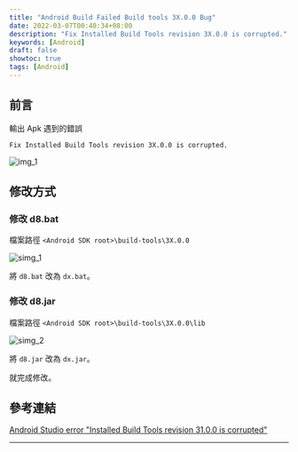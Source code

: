 ```yaml
---
title: "Android Build Failed Build tools 3X.0.0 Bug"
date: 2022-03-07T00:40:34+08:00
description: "Fix Installed Build Tools revision 3X.0.0 is corrupted."
keywords: [Android]
draft: false
showtoc: true
tags: [Android]
---
```


## 前言

輸出 Apk 遇到的錯誤

```text
Fix Installed Build Tools revision 3X.0.0 is corrupted.
```

![img_1]

## 修改方式

### 修改 d8.bat

檔案路徑 `<Android SDK root>\build-tools\3X.0.0`

![simg_1]

將 `d8.bat` 改為 `dx.bat`。

### 修改 d8.jar

檔案路徑 `<Android SDK root>\build-tools\3X.0.0\lib`

![simg_2]

將 `d8.jar` 改為 `dx.jar`。

就完成修改。

## 參考連結

[Android Studio error "Installed Build Tools revision 31.0.0 is corrupted"][url_1]

______________________________________________________________________
[img_1]:https://imgur.com/CziTHbS.jpg
[simg_1]:https://imgur.com/YwqG9ek.jpg
[simg_2]:https://imgur.com/sLwOhQx.jpg
[url_1]:https://stackoverflow.com/a/68430992
